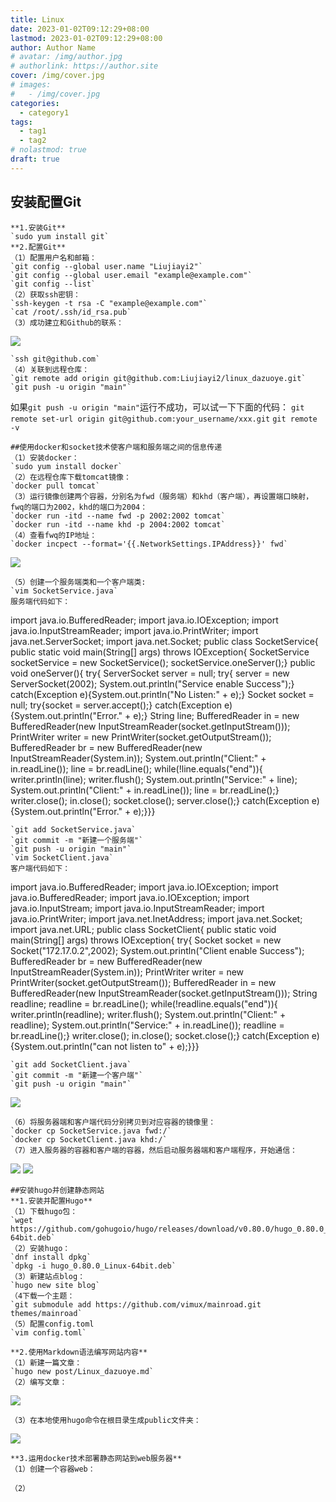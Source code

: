 ```yaml
---
title: Linux
date: 2023-01-02T09:12:29+08:00
lastmod: 2023-01-02T09:12:29+08:00
author: Author Name
# avatar: /img/author.jpg
# authorlink: https://author.site
cover: /img/cover.jpg
# images:
#   - /img/cover.jpg
categories:
  - category1
tags:
  - tag1
  - tag2
# nolastmod: true
draft: true
---
```

## 安装配置Git
```
**1.安装Git**
`sudo yum install git`
**2.配置Git**
（1）配置用户名和邮箱：
`git config --global user.name "Liujiayi2"`
`git config --global user.email "example@example.com"`
`git config --list`
（2）获取ssh密钥：
`ssh-keygen -t rsa -C "example@example.com"`
`cat /root/.ssh/id_rsa.pub`
（3）成功建立和Github的联系：
```
![](/img/图片1.png)
```
`ssh git@github.com`
（4）关联到远程仓库：
`git remote add origin git@github.com:Liujiayi2/linux_dazuoye.git`
`git push -u origin "main"`
```
如果`git push -u origin "main"`运行不成功，可以试一下下面的代码：
`git remote set-url origin git@github.com:your_username/xxx.git`
`git remote -v`
```
##使用docker和socket技术使客户端和服务端之间的信息传递
（1）安装docker：
`sudo yum install docker`
（2）在远程仓库下载tomcat镜像：
`docker pull tomcat`
（3）运行镜像创建两个容器，分别名为fwd（服务端）和khd（客户端），再设置端口映射，fwq的端口为2002，khd的端口为2004：
`docker run -itd --name fwd -p 2002:2002 tomcat`
`docker run -itd --name khd -p 2004:2002 tomcat`
（4）查看fwq的IP地址：
`docker incpect --format='{{.NetworkSettings.IPAddress}}' fwd`
```
![](/img/图片2.png)
```
（5）创建一个服务端类和一个客户端类:
`vim SocketService.java`
服务端代码如下：
```
import java.io.BufferedReader;
import java.io.IOException;
import java.io.InputStreamReader;
import java.io.PrintWriter;
import java.net.ServerSocket;
import java.net.Socket;
public class SocketService{
        public static void main(String[] args) throws IOException{
                SocketService socketService = new SocketService();
                socketService.oneServer();}
        public void oneServer(){
                try{
                        ServerSocket server = null;
                        try{
                                server = new ServerSocket(2002);
                                System.out.println("Service enable Success");}
                        catch(Exception e){System.out.println("No Listen:" + e);}
                        Socket socket = null;
                        try{socket = server.accept();}
                        catch(Exception e){System.out.println("Error." + e);}
                        String line;
                        BufferedReader in = new BufferedReader(new InputStreamReader(socket.getInputStream()));
                        PrintWriter writer = new PrintWriter(socket.getOutputStream());
                        BufferedReader br = new BufferedReader(new InputStreamReader(System.in));
                        System.out.println("Client:" + in.readLine());
                        line = br.readLine();
                        while(!line.equals("end")){
                                writer.println(line);
                                writer.flush();
                                System.out.println("Service:" + line);
                                System.out.println("Client:" + in.readLine());
                                line = br.readLine();}
                        writer.close();
                        in.close();
                        socket.close();
                        server.close();}
                catch(Exception e){System.out.println("Error." + e);}}}
```
`git add SocketService.java`
`git commit -m "新建一个服务端"`
`git push -u origin "main"`
`vim SocketClient.java`
客户端代码如下：
```
import java.io.BufferedReader;
import java.io.IOException;
import java.io.BufferedReader;
import java.io.IOException;
import java.io.InputStream;
import java.io.InputStreamReader;
import java.io.PrintWriter;
import java.net.InetAddress;
import java.net.Socket;
import java.net.URL;
public class SocketClient{
        public static void main(String[] args) throws IOException{
                try{
                        Socket socket = new Socket("172.17.0.2",2002);
                        System.out.println("Client enable Success");
                        BufferedReader br = new BufferedReader(new InputStreamReader(System.in));
                        PrintWriter writer = new PrintWriter(socket.getOutputStream());
                        BufferedReader in = new BufferedReader(new InputStreamReader(socket.getInputStream()));
                        String readline;
                        readline = br.readLine();
                        while(!readline.equals("end")){
                                writer.println(readline);
                                writer.flush();
                                System.out.println("Client:" + readline);
                                System.out.println("Service:" + in.readLine());
                                readline = br.readLine();}
                        writer.close();
                        in.close();
                        socket.close();}
                catch(Exception e){System.out.println("can not listen to" + e);}}}
```
`git add SocketClient.java`
`git commit -m "新建一个客户端"`
`git push -u origin "main"`
```
![](/img/图片3.png)
```
（6）将服务器端和客户端代码分别拷贝到对应容器的镜像里：
`docker cp SocketService.java fwd:/`
`docker cp SocketClient.java khd:/`
（7）进入服务器的容器和客户端的容器，然后启动服务器端和客户端程序，开始通信：
```
![](/img/图片4.png)
![](/img/图片5.png)
```
##安装hugo并创建静态网站
**1.安装并配置Hugo**
（1）下载hugo包：
`wget https://github.com/gohugoio/hugo/releases/download/v0.80.0/hugo_0.80.0_Linux-64bit.deb`
（2）安装hugo：
`dnf install dpkg`
`dpkg -i hugo_0.80.0_Linux-64bit.deb`
（3）新建站点blog：
`hugo new site blog`
（4下载一个主题：
`git submodule add https://github.com/vimux/mainroad.git themes/mainroad`
（5）配置config.toml
`vim config.toml`
```

```
**2.使用Markdown语法编写网站内容**
（1）新建一篇文章：
`hugo new post/Linux_dazuoye.md`
（2）编写文章：
```
![](/img/图片6.png)
```
（3）在本地使用hugo命令在根目录生成public文件夹：
```
![](/img/图片7.png)
```
**3.运用docker技术部署静态网站到web服务器**
（1）创建一个容器web：

（2）


